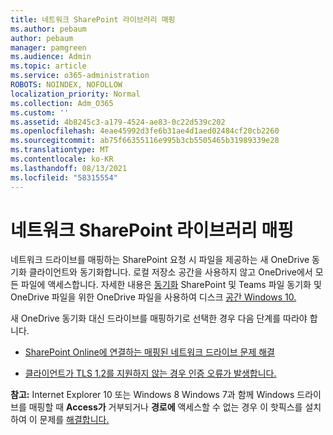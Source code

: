 ```yaml
---
title: 네트워크 SharePoint 라이브러리 매핑
ms.author: pebaum
author: pebaum
manager: pamgreen
ms.audience: Admin
ms.topic: article
ms.service: o365-administration
ROBOTS: NOINDEX, NOFOLLOW
localization_priority: Normal
ms.collection: Adm_O365
ms.custom: ''
ms.assetid: 4b8245c3-a179-4524-ae83-0c22d539c202
ms.openlocfilehash: 4eae45992d3fe6b31ae4d1aed02484cf20cb2260
ms.sourcegitcommit: ab75f66355116e995b3cb5505465b31989339e28
ms.translationtype: MT
ms.contentlocale: ko-KR
ms.lasthandoff: 08/13/2021
ms.locfileid: "58315554"
---
```

# <a name="map-a-sharepoint-library-to-a-network-drive"></a>네트워크 SharePoint 라이브러리 매핑

네트워크 드라이브를 매핑하는 SharePoint 요청 시 파일을 제공하는 새 OneDrive 동기화 클라이언트와 동기화합니다. 로컬 저장소 공간을 사용하지 않고 OneDrive에서 모든 파일에 액세스합니다. 자세한 내용은 [동기화](https://support.microsoft.com/office/sync-sharepoint-and-teams-files-with-your-computer-6de9ede8-5b6e-4503-80b2-6190f3354a88) SharePoint 및 Teams 파일 동기화 및 OneDrive 파일을 위한 OneDrive 파일을 사용하여 디스크 [공간 Windows 10.](https://support.microsoft.com/office/save-disk-space-with-onedrive-files-on-demand-for-windows-10-0e6860d3-d9f3-4971-b321-7092438fb38e)

새 OneDrive 동기화 대신 드라이브를 매핑하기로 선택한 경우 다음 단계를 따라야 합니다. [](https://support.microsoft.com/office/sync-sharepoint-and-teams-files-with-your-computer-6de9ede8-5b6e-4503-80b2-6190f3354a88)

- [SharePoint Online에 연결하는 매핑된 네트워크 드라이브 문제 해결](https://docs.microsoft.com/sharepoint/support/administration/troubleshoot-mapped-network-drives)

- [클라이언트가 TLS 1.2를 지원하지 않는 경우 인증 오류가 발생합니다.](https://docs.microsoft.com/sharepoint/troubleshoot/administration/authentication-errors-tls12-support#network-drive-mapped-to-a-sharepoint-library)  

**참고:** Internet Explorer 10 또는 Windows 8 Windows 7과 함께 Windows 드라이브를 매핑할 때 **Access가** 거부되거나 **경로에** 액세스할 수 없는 경우 이 핫픽스를 설치하여 이 문제를 [해결합니다.](https://support.microsoft.com/topic/error-when-you-open-a-sharepoint-document-library-in-windows-explorer-or-map-a-network-drive-to-the-library-after-you-install-internet-explorer-10-96e640ba-059f-9b09-bb91-2a0319ee8b1d)